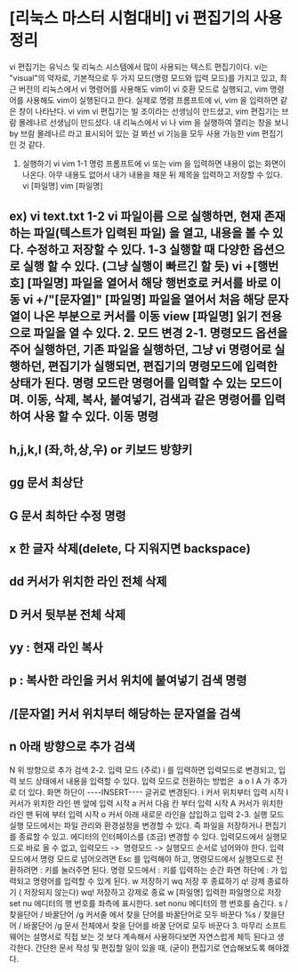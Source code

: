 # [리눅스 마스터 시험대비] vi 편집기의 사용 정리

vi 편집기는 유닉스 및 리눅스 시스템에서 많이 사용되는 텍스트 편집기이다. vi는 "visual"의 약자로, 기본적으로 두 가지 모드(명령 모드와 입력 모드)를 가지고 있고, 최근 버전의 리눅스에서
vi 명령어를 사용해도
vim이 vi 호환 모드로
실행되고, vim 명령어를 사용해도 vim이 실행된다고 한다.
실제로 명령 프롬프트에 vi, vim 을 입력하면 같은 창이 나타난다.
vi
vim
vi 편집기는 빌 조이라는 선생님이 만드셨고, vim 편집기는 브람 몰레나르 선생님이 만드셨다. 내 리눅스에서 vi 나 vim 을 실행하여 열리는 창을 보니 by 브람 몰레나르 라고 표시되어 있는 걸 봐선 vi 기능을 모두 사용 가능한 vim 편집기 인 것 같다.
1. 실행하기
vi
vim
1-1 명렁 프롬프트에 vi 또는 vim 을 입력하면 내용이 없는 화면이 나온다. 아무 내용도 없어서 내가 내용을 채운 뒤 제목을 입력하고 저장할 수 있다.
vi [파일명]
vim [파일명]

ex) vi text.txt
1-2 vi 파일이름 으로 실행하면, 현재 존재하는 파일(텍스트가 입력된 파일) 을 열고, 내용을 볼 수 있다. 수정하고 저장할 수 있다.
1-3 실행할 때 다양한 옵션으로 실행 할 수 있다. (그냥 실행이 빠르긴 할 듯)
vi +[행번호] [파일명]
파일을 열어서 해당 행번호로 커서를 바로 이동
vi +/"[문자열]" [파일명]
파일을 열어서 처음 해당 문자열이 나온 부분으로 커서를 이동
view [파일명]
읽기 전용으로 파일을 열 수 있다.
2. 모드 변경
2-1. 명령모드
옵션을 주어 실행하던, 기존 파일을 실행하던, 그냥 vi 명령어로 실행하던, 편집기가 실행되면, 편집기의 명령모드에 입력한 상태가 된다. 명령 모드란 명령어를 입력할 수 있는 모드이며. 이동, 삭제, 복사, 붙여넣기, 검색과 같은 명령어를 입력하여 사용 할 수 있다.
이동 명령
-
h,j,k,l
(좌,하,상,우) or 키보드 방향키
-
gg
문서 최상단
-
G
문서 최하단
수정 명령
-
x
한 글자 삭제(delete, 다 지워지면 backspace)
-
dd
커서가 위치한 라인 전체 삭제
-
D
커서 뒷부분 전체 삭제
-
yy
: 현재 라인 복사
-
p
: 복사한 라인을 커서 위치에 붙여넣기
검색 명령
-
/[문자열]
커서 위치부터 해당하는 문자열을 검색
-
n
아래 방향으로 추가 검색
-
N
위 방향으로 추가 검색
2-2. 입력 모드
(주로) i 를 입력하면 입력모드로 변경되고, 입력 보드 상태에서 내용을 입력할 수 있다. 입력 모드로 전환하는 방법은  a o I A 가 추가로 더 있다. 화면 하단이 ----INSERT---- 글귀로 변경된다.
i
커서 위치부터 입력 시작
I
커서가 위치한 라인 맨 앞에 입력 시작
a
커서 다음 칸 부터 입력 시작
A
커서가 위치한 라인 맨 뒤에 부터 입력 시작
o
커서 아래 새로운 라인을 삽입하고 입력
2-3. 실행 모드
실행 모드에서는 파일 관리와 환경설정을 변경할 수 있다. 즉 파일을 저장하거나 편집기를 종료할 수 있고. 에디터의 인터페이스를 (조금) 변경할 수 있다. 입력모드에서 실행모드로 바로 올 수 없고, 입력모드 ->  명령모드 -> 실행모드 순서로 넘어와야 한다.
입력모드에서 명령 모드로 넘어오려면 Esc 를 입력해야 하고, 명령모드에서 실행모드로 전환하려면
:
키를 눌러주면 된다.
명령 모드에서 : 키를 입력하는 순간 화면 하단에 : 가 입력되고 명령어를 입력할 수 있게 된다.
w
저장하기
wq
저장 후 종료하기
q!
강제 종료하기 ( 저장되지 않는다)
wq!
저장하고 강제로 종료
w [파일명]
입력한 파일명으로 저장
set nu
에디터의 행 번호를 좌측에 표시한다.
set nonu
에디터의 행 번호를 숨긴다.
s / 찾을단어 / 바꿀단어 /g
커서줄 에서 찾을 단어를 바꿀단어로 모두 바꾼다
%s / 찾을단어 / 바꿀단어 /g
문서 전체에서 찾을 단어를 바꿀 단어로 모두 바꾼다
3. 마무리
소프트웨어는 설명서로 직접 보는 것 보다 계속해서 사용하다보면 자연스럽게 체득 된다고 생각한다. 간단한 문서 작성 및 편집할 일이 있을 때, (굳이) 편집기로 연습해보도록 해야겠다.